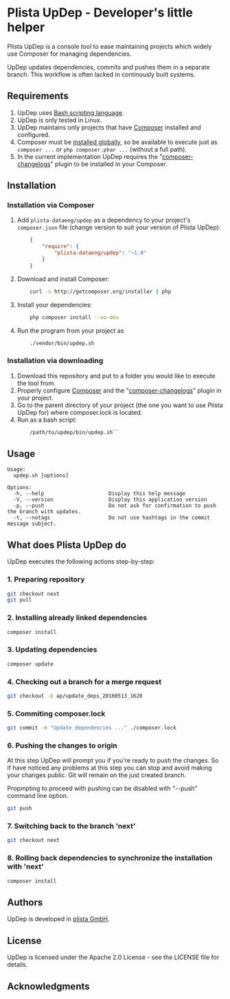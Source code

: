 # Plista UpDep - Developer's little helper

Plista UpDep is a console tool to ease maintaining projects which widely use Composer for managing dependencies.

UpDep updates dependencies, commits and pushes them in a separate branch. This workflow is often lacked in continously built systems.

## Requirements

1. UpDep uses [Bash scripting language](https://www.gnu.org/software/bash/).
2. UpDep is only tested in Linux.
3. UpDep maintains only projects that have [Composer](https://getcomposer.org/) installed and configured.
4. Composer must be [installed globally](https://getcomposer.org/doc/00-intro.md#globally), so be available to execute just as ``composer ...`` or ``php composer.phar ...`` (without a full path).
5. In the current implementation UpDep requires the "[composer-changelogs](https://github.com/pyrech/composer-changelogs)" plugin to be installed in your Composer.

## Installation

### Installation via Composer

1. Add ``plista-dataeng/updep`` as a dependency to your project's ``composer.json`` file (change version to suit your version of Plista UpDep):
    ```json
        {
            "require": {
                "plista-dataeng/updep": "~1.0"
            }
        }
    ```
2. Download and install Composer:
    ```bash
        curl -s http://getcomposer.org/installer | php
    ```

3. Install your dependencies:
    ```bash
        php composer install --no-dev
    ```

4. Run the program from your project as
    ```bash
        ./vendor/bin/updep.sh
    ```

### Installation via downloading

1. Download this repository and put to a folder you would like to execute the tool from.
2. Properly configure [Composer](https://getcomposer.org/) and the "[composer-changelogs](https://github.com/pyrech/composer-changelogs)" plugin in your project.
3. Go to the parent directory of your project (the one you want to use Plista UpDep for) where composer.lock is located.
4. Run as a bash script:
    ```bash
        /path/to/updep/bin/updep.sh``
    ```        

## Usage

```
Usage:
  updep.sh [options]

Options:
  -h, --help                     Display this help message
  -V, --version                  Display this application version
  -p, --push                     Do not ask for confirmation to push the branch with updates.
  -t, --notags                   Do not use hashtags in the commit message subject.
```

## What does Plista UpDep do

UpDep executes the following actions step-by-step:

### 1. Preparing repository

```bash
git checkout next
git pull
```

### 2. Installing already linked dependencies

```bash
composer install
```

### 3. Updating dependencies

```bash
composer update
```

### 4. Checking out a branch for a merge request

```bash
git checkout -b ap/update_deps_20160513_1620
```

### 5. Commiting composer.lock

```bash
git commit -m "Update dependencies ..." ./composer.lock
```

### 6. Pushing the changes to origin
At this step UpDep will prompt you if you're ready to push the changes. So if have noticed any problems at this step you can stop and avoid making your changes public. Git will remain on the just created branch.

Propmpting to proceed with pushing can be disabled with "--push" command line option.

```bash
git push
```

### 7. Switching back to the branch 'next'

```bash
git checkout next
```

### 8. Rolling back dependencies to synchronize the installation with 'next'

```bash
composer install
```

## Authors

UpDep is developed in [plista GmbH](https://www.plista.com/).

## License

UpDep is licensed under the Apache 2.0 License - see the LICENSE file for details.

## Acknowledgments

